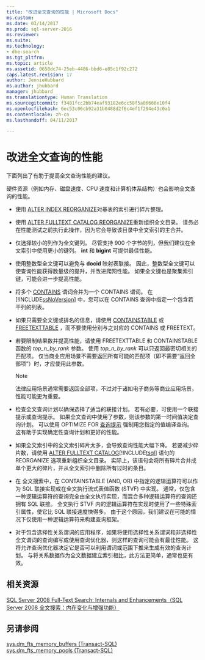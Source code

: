 ```yaml
---
title: "改进全文查询的性能 | Microsoft Docs"
ms.custom: 
ms.date: 03/14/2017
ms.prod: sql-server-2016
ms.reviewer: 
ms.suite: 
ms.technology:
- dbe-search
ms.tgt_pltfrm: 
ms.topic: article
ms.assetid: 0658dc74-25eb-4486-bbd6-e85c1f92c272
caps.latest.revision: 17
author: JennieHubbard
ms.author: jhubbard
manager: jhubbard
ms.translationtype: Human Translation
ms.sourcegitcommit: f3481fcc2bb74eaf93182e6cc58f5a06666e10f4
ms.openlocfilehash: 6ec53c06cb92a31b0488d2f6c4ef1f294e43c0a1
ms.contentlocale: zh-cn
ms.lasthandoff: 04/11/2017

---
```

# <a name="improve-the-performance-of-full-text-queries"></a>改进全文查询的性能
  下面列出了有助于提高全文查询性能的建议。  
  
 硬件资源（例如内存、磁盘速度、CPU 速度和计算机体系结构）也会影响全文查询的性能。  
  
-   使用 [ALTER INDEX REORGANIZE](../../t-sql/statements/alter-index-transact-sql.md)对基表的索引进行碎片整理。  
  
-   使用 [ALTER FULLTEXT CATALOG REORGANIZE](../../t-sql/statements/alter-fulltext-catalog-transact-sql.md)重新组织全文目录。 请务必在性能测试之前执行此操作，因为它会导致该目录中全文索引的主合并。  
  
-   仅选择较小的列作为全文键列。 尽管支持 900 个字节的列，但我们建议在全文索引中使用更小的键列。 **int** 和 **bigint** 可提供最佳性能。  
  
-   使用整数型全文键可以避免与 **docid** 映射表联接。 因此，整数型全文键可以使查询性能获得数量级的提升，并改进爬网性能。 如果全文键也是聚集索引键，可能会进一步提高性能。  
  
-   将多个 [CONTAINS](../../t-sql/queries/contains-transact-sql.md) 谓词合并为一个 CONTAINS 谓词。 在 [!INCLUDE[ssNoVersion](../../includes/ssnoversion-md.md)] 中，您可以在 CONTAINS 查询中指定一个包含若干列的列表。  
  
-   如果只需要全文键或排名的信息，请使用 [CONTAINSTABLE](../../relational-databases/system-functions/containstable-transact-sql.md) 或 [FREETEXTTABLE](../../relational-databases/system-functions/freetexttable-transact-sql.md) ，而不要使用分别与之对应的 CONTAINS 或 FREETEXT。  
  
-   若要限制结果数并提高性能，请使用 FREETEXTTABLE 和 CONTAINSTABLE 函数的 *top_n_by_rank* 参数。 使用 *top_n_by_rank* 可以只返回最密切相关的匹配项。 仅当商业应用场景不需要返回所有可能的匹配项（即不需要“返回全部项”）时，才应使用此参数。  
  
    > [!NOTE]  
    >  法律应用场景通常需要返回全部项，不过对于诸如电子商务等商业应用场景，性能可能更为重要。  
  
-   检查全文查询计划以确保选择了适当的联接计划。 若有必要，可使用一个联接提示或查询提示。 如果全文查询中使用了参数，则该参数的第一时间值决定查询计划。 可以使用 OPTIMIZE FOR [查询提示](../../t-sql/queries/hints-transact-sql-query.md) 强制用您指定的值编译查询。 这有助于实现确定性查询计划和更好的性能。  
  
-   如果全文索引中的全文索引碎片太多，会导致查询性能大幅下降。 若要减少碎片数，请使用 [ALTER FULLTEXT CATALOG](../../t-sql/statements/alter-fulltext-catalog-transact-sql.md)[!INCLUDE[tsql](../../includes/tsql-md.md)] 语句的 REORGANIZE 选项重新组织全文目录。 实际上，该语句会将所有碎片合并成单个更大的碎片，并从全文索引中删除所有过时的条目。  
  
-   在  全文搜索中，在 CONTAINSTABLE (AND, OR) 中指定的逻辑运算符可以作为 SQL 联接实现或在全文执行流式表值函数 (STVF) 中实现。 通常，仅包含一种逻辑运算符的查询完全由全文执行实现，而混合多种逻辑运算符的查询还拥有 SQL 联接。 全文执行 STVF 内的逻辑运算符在实现时使用了一些特殊索引属性，使它比 SQL 联接速度快得多。 由于这个原因，我们建议在可能的情况下仅使用一种逻辑运算符来构建查询框架。  
  
-   对于包含选择性关系谓词的应用程序，如果将使用选择性关系谓词和非选择性全文谓词的查询编写成使用查询优化器，则这样的查询可能会有最佳性能。 这将允许查询优化器决定它是否可以利用谓词或范围下推来生成有效的查询计划。 与将关系数据作为全文数据建立索引相比，此方法更简单，通常也更有效。  
  
## <a name="related-resources"></a>相关资源  
 [SQL Server 2008 Full-Text Search: Internals and Enhancements（SQL Server 2008 全文搜索：内在变化与增强功能）](http://go.microsoft.com/fwlink/?LinkId=129544)  
  
## <a name="see-also"></a>另请参阅  
 [sys.dm_fts_memory_buffers (Transact-SQL)](../../relational-databases/system-dynamic-management-views/sys-dm-fts-memory-buffers-transact-sql.md)   
 [sys.dm_fts_memory_pools (Transact-SQL)](../../relational-databases/system-dynamic-management-views/sys-dm-fts-memory-pools-transact-sql.md)  
  
  
